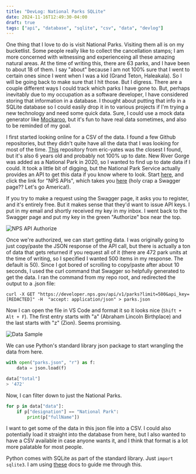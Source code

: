 ```yaml
---
title: "DevLog: National Parks SQLite"
date: 2024-11-16T12:49:30-04:00
draft: true
tags: ["api", "database", "sqlite", "csv", "data", "devlog"]
---
```

One thing that I love to do is visit National Parks. Visiting them all is on my bucketlist. Some people really like to collect the cancellation stamps; I am more concerned with witnessing and experienceing all these amazing natural areas. At the time of writing this, there are 63 parks, and I have been to about 18 of them. I say "about" because I am not 100% sure that I went to certain ones since I went when I was a kid (Grand Teton, Haleakala). So I will be going back to make sure that I hit those. But I digress. There are a couple different ways I could track which parks I have gone to. But, perhaps inevitably due to my occupation as a software developer, I have considered storing that information in a database. I thought about putting that info in a SQLite database so I could easily drop it in to various projects if I'm trying a new technology and need some quick data. Sure, I could use a mock data generator like [Mockaroo](https://www.mockaroo.com/), but it's fun to have real data sometimes, and also to be reminded of my goal.

I first started looking online for a CSV of the data. I found a few Github repositories, but they didn't quite have all the data that I was looking for most of the time. [This](https://github.com/eric-yates/National-Parks-SQL-Database) repository from eric-yates was the closest I found, but it's also 6 years old and probably not 100% up to date. New River Gorge was added as a National Park in 2020, so I wanted to find up to date data if I could. It took a little bit of digging, but the National Park Service actually provides an API to get this data if you know where to look. Start [here](https://www.nps.gov/subjects/science/science-data.htm), and click the link for "NPS APIs", which takes you [here](https://www.nps.gov/subjects/developer/api-documentation.htm) (holy crap a Swagger page?? Let's go America!).

If you try to make a request using the Swagger page, it asks you to register, and it's entirely free. But it makes sense that they'd want to issue API keys. I put in my email and shortly received my key in my inbox. I went back to the Swagger page and put my key in the green "Authorize" box near the top.

![NPS API Authorize](/posts/devlog-nationalparks-sqlite/nps-api-auth.png "NPS API Authorize")

Once we're authorized, we can start getting data. I was originally going to just copy/paste the JSON response of the API call, but there is actually a ton of data that gets returned if you request all of it (there are 472 park units at the time of writing, so I specified I wanted 500 items in my response. The default is 50). Since I got bored of scrolling to copy/paste after about 10 seconds, I used the curl command that Swagger so helpfully generated to get the data. I ran the command from my repo root, and redirected the output to a .json file:

```
curl -X GET "https://developer.nps.gov/api/v1/parks?limit=500&api_key=[REDACTED]" -H  "accept: application/json" > parks.json
```

Now I can open the file in VS Code and format it so it looks nice (`Shift + Alt + F`). The first entry starts with "a" (Abraham Lincoln Birthplace) and the last starts with "z" (Zion). Seems promising.

![Data Sample](/posts/devlog-nationalparks-sqlite/data-sample.png "Data Sample")

We can use Python's standard library json package to start wrangling the data from here.

```python
with open("parks.json", "r") as f:
    data = json.load(f)

data["total"]
> '472'
```

Now, I can filter down to just the National Parks.

```python
for p in data["data"]:
    if p["designation"] == "National Park":
        print(p["fullName"])
```

I want to get some of the data in this json file into a CSV. I could also potentially load it straight into the database from here, but I also wanted to have a CSV available in case anyone wants it, and I think that format is a lot more palatable for most people. 

Python comes with SQLite as part of the standard library. Just `import sqlite3`. I am using [these](https://docs.python.org/3/library/sqlite3.html) docs to guide me through this. 